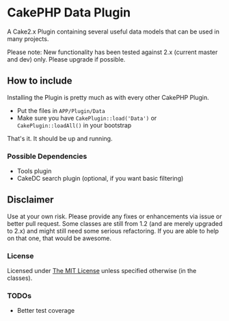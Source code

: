 # CakePHP Data Plugin

A Cake2.x Plugin containing several useful data models that can be used in many projects.

Please note: New functionality has been tested against 2.x (current master and dev) only. Please upgrade if possible.

## How to include
Installing the Plugin is pretty much as with every other CakePHP Plugin.

* Put the files in `APP/Plugin/Data`
* Make sure you have `CakePlugin::load('Data')` or `CakePlugin::loadAll()` in your bootstrap

That's it. It should be up and running.

### Possible Dependencies

- Tools plugin
- CakeDC search plugin (optional, if you want basic filtering)

## Disclaimer
Use at your own risk. Please provide any fixes or enhancements via issue or better pull request.
Some classes are still from 1.2 (and are merely upgraded to 2.x) and might still need some serious refactoring.
If you are able to help on that one, that would be awesome.

### License
Licensed under [The MIT License](http://www.opensource.org/licenses/mit-license.php)
unless specified otherwise (in the classes).

### TODOs

* Better test coverage
